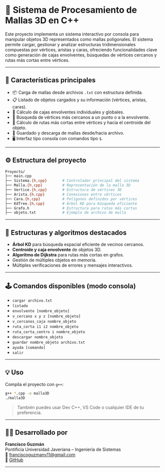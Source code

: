 # 🧊 Sistema de Procesamiento de Mallas 3D en C++

Este proyecto implementa un sistema interactivo por consola para manipular objetos 3D representados como mallas poligonales. El sistema permite cargar, gestionar y analizar estructuras tridimensionales compuestas por vértices, aristas y caras, ofreciendo funcionalidades clave como generación de cajas envolventes, búsquedas de vértices cercanos y rutas más cortas entre vértices.

---

## 🚀 Características principales

- 📦 Carga de mallas desde archivos `.txt` con estructura definida.
- 📋 Listado de objetos cargados y su información (vértices, aristas, caras).
- 🧱 Cálculo de cajas envolventes individuales y globales.
- 📍 Búsqueda de vértices más cercanos a un punto o a la envolvente.
- 📐 Cálculo de rutas más cortas entre vértices y hacia el centroide del objeto.
- 💾 Guardado y descarga de mallas desde/hacia archivo.
- 🖥️ Interfaz tipo consola con comandos tipo `$`.

---

## ⚙️ Estructura del proyecto

```bash
Proyecto/
├── main.cpp
├── Sistema.{h,cpp}       # Controlador principal del sistema
├── Malla.{h,cpp}         # Representación de la malla 3D
├── Vertice.{h,cpp}       # Estructura de vértices 3D
├── Arista.{h,cpp}        # Conexiones entre vértices
├── Cara.{h,cpp}          # Polígonos definidos por vértices
├── KdTree.{h,cpp}        # Árbol KD para búsqueda eficiente
├── Grafo.h               # Estructura para rutas más cortas
├── objeto.txt            # Ejemplo de archivo de malla
```

---

## 🧠 Estructuras y algoritmos destacados

- **Árbol KD** para búsqueda espacial eficiente de vecinos cercanos.
- **Centroide y caja envolvente** de objetos 3D.
- **Algoritmo de Dijkstra** para rutas más cortas en grafos.
- Gestión de múltiples objetos en memoria.
- Múltiples verificaciones de errores y mensajes interactivos.

---

## 🕹️ Comandos disponibles (modo consola)

- `cargar archivo.txt`
- `listado`
- `envolvente [nombre_objeto]`
- `v_cercano x y z [nombre_objeto]`
- `v_cercanos_caja nombre_objeto`
- `ruta_corta i1 i2 nombre_objeto`
- `ruta_corta_centro i nombre_objeto`
- `descargar nombre_objeto`
- `guardar nombre_objeto archivo.txt`
- `ayuda [comando]`
- `salir`

---

## 💡 Uso

Compila el proyecto con `g++`:

```bash
g++ *.cpp -o malla3D
./malla3D
```

> También puedes usar Dev C++, VS Code o cualquier IDE de tu preferencia.

---

## 👨‍💻 Desarrollado por

**Francisco Guzmán**  
Pontificia Universidad Javeriana – Ingeniería de Sistemas  
📧 franciscoguzmanv11@gmail.com  
🐙 [GitHub](https://github.com/Pacho73G)

---
